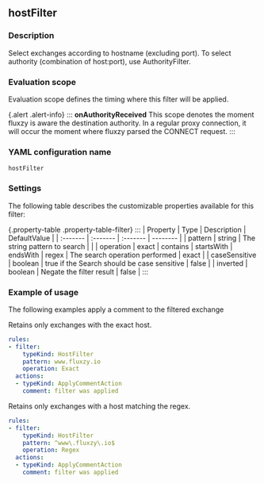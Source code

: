 ## hostFilter

### Description

Select exchanges according to hostname (excluding port). To select authority (combination of host:port), use <goto>AuthorityFilter</goto>.

### Evaluation scope

Evaluation scope defines the timing where this filter will be applied. 

{.alert .alert-info}
:::
**onAuthorityReceived** This scope denotes the moment fluxzy is aware the destination authority. In a regular proxy connection, it will occur the moment where fluxzy parsed the CONNECT request.
:::

### YAML configuration name

    hostFilter

### Settings

The following table describes the customizable properties available for this filter: 

{.property-table .property-table-filter}
:::
| Property | Type | Description | DefaultValue |
| :------- | :------- | :------- | -------- |
| pattern | string | The string pattern to search |  |
| operation | exact \| contains \| startsWith \| endsWith \| regex | The search operation performed | exact |
| caseSensitive | boolean | true if the Search should be case sensitive | false |
| inverted | boolean | Negate the filter result | false |
:::

### Example of usage

The following examples apply a comment to the filtered exchange

Retains only exchanges with the exact host.

```yaml
rules:
- filter:
    typeKind: HostFilter
    pattern: www.fluxzy.io
    operation: Exact
  actions:
  - typeKind: ApplyCommentAction
    comment: filter was applied
```


Retains only exchanges with a host matching the regex.

```yaml
rules:
- filter:
    typeKind: HostFilter
    pattern: ^www\.fluxzy\.io$
    operation: Regex
  actions:
  - typeKind: ApplyCommentAction
    comment: filter was applied
```



